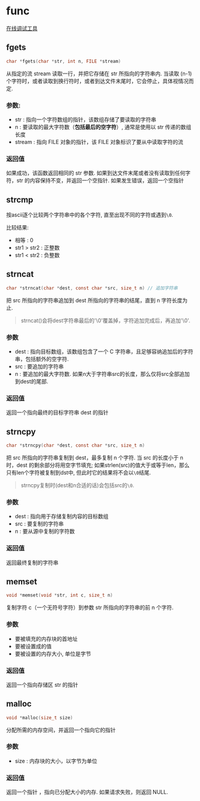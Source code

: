 # func
[在线调试工具](https://c.runoob.com/compile/11)

## fgets
```c
char *fgets(char *str, int n, FILE *stream)
```

从指定的流 stream 读取一行，并把它存储在 str 所指向的字符串内. 当读取 (n-1) 个字符时，或者读取到换行符时，或者到达文件末尾时，它会停止，具体视情况而定.

### 参数:
- str : 指向一个字符数组的指针，该数组存储了要读取的字符串
- n : 要读取的最大字符数（**包括最后的空字符**）, 通常是使用以 str 传递的数组长度
- stream  : 指向 FILE 对象的指针，该 FILE 对象标识了要从中读取字符的流

### 返回值
如果成功，该函数返回相同的 str 参数. 如果到达文件末尾或者没有读取到任何字符，str 的内容保持不变，并返回一个空指针.
如果发生错误，返回一个空指针

## strcmp
按ascii逐个比较两个字符串中的各个字符, 直至出现不同的字符或遇到`\0`.

比较结果:
- 相等 : 0
- str1 > str2 : 正整数
- str1 < str2 : 负整数

## strncat
```c
char *strncat(char *dest, const char *src, size_t n) // 追加字符串
```
把 src 所指向的字符串追加到 dest 所指向的字符串的结尾，直到 n 字符长度为止.

> strncat()会将dest字符串最后的'\0'覆盖掉，字符追加完成后，再追加'\0'.

### 参数
- dest : 指向目标数组，该数组包含了一个 C 字符串，且足够容纳追加后的字符串，包括额外的空字符.
- src : 要追加的字符串
- n : 要追加的最大字符数. 如果n大于字符串src的长度，那么仅将src全部追加到dest的尾部.

### 返回值
返回一个指向最终的目标字符串 dest 的指针

## strncpy
```c
char *strncpy(char *dest, const char *src, size_t n)
```
把 src 所指向的字符串复制到 dest，最多复制 n 个字符. 当 src 的长度小于 n 时，dest 的剩余部分将用空字节填充; 如果strlen(src)的值大于或等于len，那么只有len个字符被复制到dst中, 但此时它的结果将不会以`\0`结尾.

> strncpy复制时(dest和n合适的话)会包括src的`\0`.

### 参数
- dest : 指向用于存储复制内容的目标数组
- src : 要复制的字符串
- n : 要从源中复制的字符数

###  返回值
返回最终复制的字符串

## memset
```c
void *memset(void *str, int c, size_t n)
```
复制字符 c（一个无符号字符）到参数 str 所指向的字符串的前 n 个字符.

### 参数
- 要被填充的内存块的首地址
- 要被设置成的值
- 要被设置的内存大小, 单位是字节

### 返回值
返回一个指向存储区 str 的指针

## malloc
```c
void *malloc(size_t size)
```

分配所需的内存空间，并返回一个指向它的指针

### 参数
- size : 内存块的大小，以字节为单位

### 返回值
返回一个指针 ，指向已分配大小的内存. 如果请求失败，则返回 NULL.